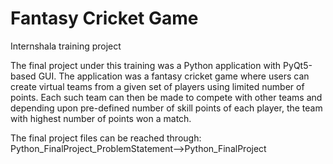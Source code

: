 # Fantasy Cricket Game
Internshala training project

The final project under this training was a Python application with PyQt5-based GUI. The application was a fantasy cricket game where users can create virtual teams from a given set of players using limited number of points. Each such team can then be made to compete with other teams and depending upon pre-defined number of skill points of each player, the team with highest number of points won a match.

The final project files can be reached through: Python_FinalProject_ProblemStatement-->Python_FinalProject

